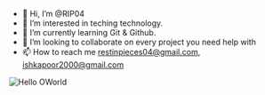 - 👋 Hi, I’m @RIP04
- 👀 I’m interested in teching technology.
- 🌱 I’m currently learning Git & Github.
- 💞️ I’m looking to collaborate on every project you need help with
- 📫 How to reach me restinpieces04@gmail.com, ishkapoor2000@gmail.com

<!---
RIP04/RIP04 is a ✨ special ✨ repository because its `README.md` (this file) appears on your GitHub profile.
You can click the Preview link to take a look at your changes.
--->
 <img src="https://cdn.dribbble.com/users/1799092/screenshots/4347524/media/895f7fd3113cf09af678dd34af04bd5e.gif" alt="Hello OWorld" />
